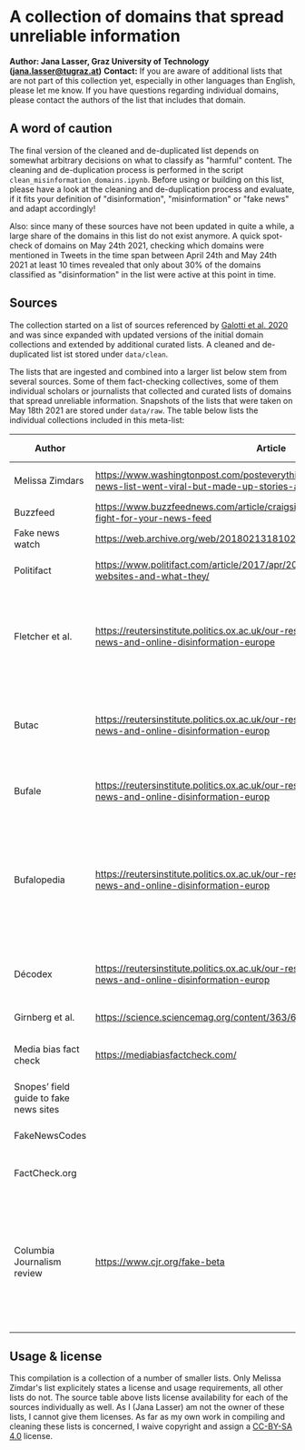 # A collection of domains that spread unreliable information

**Author: Jana Lasser, Graz University of Technology (jana.lasser@tugraz.at)**
**Contact:** If you are aware of additional lists that are not part of this collection yet, especially in other languages than English, please let me know. If you have questions regarding individual domains, please contact the authors of the list that includes that domain.

## A word of caution
The final version of the cleaned and de-duplicated list depends on somewhat arbitrary decisions on what to classify as "harmful" content. The cleaning and de-duplication process is performed in the script ```clean_misinformation_domains.ipynb```. Before using or building on this list, please have a look at the cleaning and de-duplication process and evaluate, if it fits your definition of "disinformation", "misinformation" or "fake news" and adapt accordingly!  

Also: since many of these sources have not been updated in quite a while, a large share of the domains in this list do not exist anymore. A quick spot-check of domains on May 24th 2021, checking which domains were mentioned in Tweets in the time span between April 24th and May 24th 2021 at least 10 times revealed that only about 30% of the domains classified as "disinformation" in the list were active at this point in time. 

## Sources
The collection started on a list of sources referenced by [Galotti et al. 2020](https://www.nature.com/articles/s41562-020-00994-6#Sec4) and was since expanded with updated versions of the initial domain collections and extended by additional curated lists. A cleaned and de-duplicated list ist stored under ```data/clean```.

The lists that are ingested and combined into a larger list below stem from several sources. Some of them fact-checking collectives, some of them individual scholars or journalists that collected and curated lists of domains that spread unreliable information. Snapshots of the lists that were taken on May 18th 2021 are stored under ```data/raw```. The table below lists the individual collections included in this meta-list:

| Author | Article | List source | Included | Last update | Note | License |
| ------ | ------- | ----------- | -------- | ---------- | ---- | ------- |
| Melissa Zimdars | https://www.washingtonpost.com/posteverything/wp/2016/11/18/my-fake-news-list-went-viral-but-made-up-stories-are-only-part-of-the-problem/ | https://docs.google.com/document/d/10eA5-mCZLSS4MQY5QGb5ewC3VAL6pLkT53V_81ZyitM/preview | yes | 2016 | It is a bit unclear when this list was last updated | [CC-BY 4.0](https://creativecommons.org/licenses/by/4.0/) |
Buzzfeed | https://www.buzzfeednews.com/article/craigsilverman/inside-the-partisan-fight-for-your-news-feed | https://github.com/BuzzFeedNews/2017-08-partisan-sites-and-facebook-pages/tree/master/data | yes | 2018-08-08 | | none specified |
Fake news watch | https://web.archive.org/web/20180213181029/http://www.fakenewswatch.com/ | https://web.archive.org/web/20180213181029/http://www.fakenewswatch.com/ | yes | 2016-01-18 | | none specified |
Politifact | https://www.politifact.com/article/2017/apr/20/politifacts-guide-fake-news-websites-and-what-they/ | https://e.infogr.am/politifacts_fake_news_almanac?parent_url=https%3A%2F%2Fwww.politifact.com%2Farticle%2F2017%2Fapr%2F20%2Fpolitifacts-guide-fake-news-websites-and-what-they%2F&src=embed# | yes | 2017-11-09 | | none specified |
Fletcher et al. | https://reutersinstitute.politics.ox.ac.uk/our-research/measuring-reach-fake-news-and-online-disinformation-europe | Is a compilation of individual smaller lists (Butac, Bufale, Bufalopedia and Décodex) in itself | see below | see below | several smaller lists, mainly focused on Italian and French misinformation spreading domains | see below |
Butac | https://reutersinstitute.politics.ox.ac.uk/our-research/measuring-reach-fake-news-and-online-disinformation-europ | https://www.butac.it/the-black-list/ | yes | 2021-05-18 | Mostly italian sites, domain names cleaned and expanded manually, facebook pages excluded | none specified |
Bufale | https://reutersinstitute.politics.ox.ac.uk/our-research/measuring-reach-fake-news-and-online-disinformation-europ | https://www.bufale.net/the-black-list-la-lista-nera-del-web/ | yes | 2018 | labels translated to English by italian native speaker | none specified |
Bufalopedia | https://reutersinstitute.politics.ox.ac.uk/our-research/measuring-reach-fake-news-and-online-disinformation-europ | https://bufalopedia.blogspot.com/p/siti-creatori-di-bufale.html | yes | 2020-05-05 | Mostly Italian sites, some international, changed label of “the onion” from fake news to satire. “Fake news” label reflects international sites | none specified |
Décodex | https://reutersinstitute.politics.ox.ac.uk/our-research/measuring-reach-fake-news-and-online-disinformation-europ | https://www.lemonde.fr/verification/ | no | unknown | French fact checking service from le Monde, no access established yet | |
Girnberg et al. | https://science.sciencemag.org/content/363/6425/374.abstract | https://github.com/LazerLab/twitter-fake-news-replication/blob/master/domains/domain_coding/data/black_sites.txt | yes | 2019-01-28 | | none specified |
Media bias fact check | https://mediabiasfactcheck.com/ | Various sub-sites with link lists | yes | 2021-05-21 | domains are labelled by the sub-site they appear on | none specified |
Snopes’ field guide to fake news sites | | https://www.snopes.com/news/2016/01/14/fake-news-sites/ | see below | 2016-01-14 | one of the sources of the CJR list | see below |
FakeNewsCodes | | http://www.fakenewscodex.com/ | see below | 2018-12-05 | one of the sources of the CJR list | see below |
FactCheck.org | | https://www.factcheck.org/2017/07/websites-post-fake-satirical-stories/ | see below | 2018-11-02 | one of the sources of the CJR list | see below |
Columbia Journalism review | https://www.cjr.org/fake-beta | https://www.cjr.org/fake-beta and more detailed data at https://docs.google.com/spreadsheets/d/1ck1_FZC-97uDLIlvRJDTrGqBk0FuDe9yHkluROgpGS8/edit#gid=2037798083 | yes | 2021-04 | Up-to-date compilation of lists from FactCheck.org, FakeNewsCodex, OpenSources, PolitiFact and Snopes. Entries with more than one label were expanded into several rows | none specified |

## Usage & license
This compilation is a collection of a number of smaller lists. Only Melissa Zimdar's list explicitely states a license and usage requirements, all other lists do not. The source table above lists license availability for each of the sources individually as well. As I (Jana Lasser) am not the owner of these lists, I cannot give them licenses. As far as my own work in compiling and cleaning these lists is concerned, I waive copyright and assign a [CC-BY-SA 4.0](https://creativecommons.org/licenses/by-sa/4.0/deed.en) license.